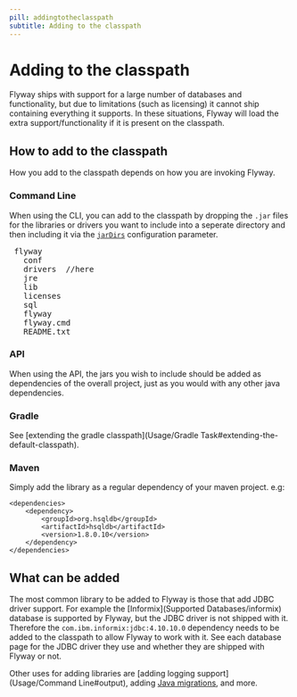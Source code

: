 ```yaml
---
pill: addingtotheclasspath
subtitle: Adding to the classpath
---
```


# Adding to the classpath

Flyway ships with support for a large number of databases and functionality, but due to limitations (such as licensing) it cannot ship containing everything it supports. In these situations, Flyway will load the extra support/functionality if it is present on the classpath.

## How to add to the classpath

How you add to the classpath depends on how you are invoking Flyway.

### Command Line

When using the CLI, you can add to the classpath by dropping the `.jar` files for the libraries or drivers you want to include into a seperate directory and then including it via the [`jarDirs`](</Configuration/Parameters/Flyway/Jar Dirs>) configuration parameter.

<pre class="filetree"><i class="fa fa-folder-open"></i> flyway
  <i class="fa fa-folder-open"></i> conf
  <i class="fa fa-folder-open"></i> drivers <i class="fa fa-long-arrow-left"></i> //here
  <i class="fa fa-folder-open"></i> jre
  <i class="fa fa-folder-open"></i> lib
  <i class="fa fa-folder-open"></i> licenses
  <i class="fa fa-folder-open"></i> sql
  <i class="fa fa-file"></i> flyway
  <i class="fa fa-file"></i> flyway.cmd
  <i class="fa fa-file-text"></i> README.txt
</pre>


### API

When using the API, the jars you wish to include should be added as dependencies of the overall project, just as you would with any other java dependencies.

### Gradle

See [extending the gradle classpath](Usage/Gradle Task#extending-the-default-classpath).

### Maven

Simply add the library as a regular dependency of your maven project. e.g:


```
<dependencies>
    <dependency>
        <groupId>org.hsqldb</groupId>
        <artifactId>hsqldb</artifactId>
        <version>1.8.0.10</version>
    </dependency>
</dependencies>
```

## What can be added

The most common library to be added to Flyway is those that add JDBC driver support. For example the [Informix](Supported Databases/informix) database is supported by Flyway, but the JDBC driver is not shipped with it. Therefore the `com.ibm.informix:jdbc:4.10.10.0` dependency needs to be added to the classpath to allow Flyway to work with it. See each database page for the JDBC driver they use and whether they are shipped with Flyway or not.


Other uses for adding libraries are [adding logging support](Usage/Command Line#output), adding [Java migrations](Concepts/migrations#java-based-migrations), and more.
